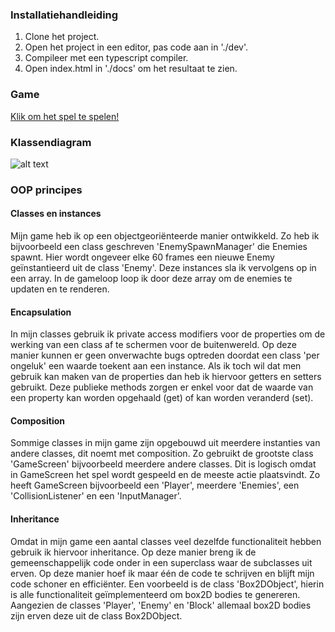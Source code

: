 ### Installatiehandleiding

1. Clone het project.
2. Open het project in een editor, pas code aan in './dev'.
3. Compileer met een typescript compiler.
4. Open index.html in './docs' om het resultaat te zien.

### Game

[Klik om het spel te spelen!](https://joeyhoogerwerf.github.io/100-SECONDS/docs/)

### Klassendiagram

![alt text](http://i.imgur.com/Vc2ai5i.png)

### OOP principes

#### Classes en instances

Mijn game heb ik op een objectgeoriënteerde manier ontwikkeld. Zo heb ik bijvoorbeeld een class geschreven 'EnemySpawnManager' die Enemies spawnt. Hier wordt ongeveer elke 60 frames een nieuwe Enemy geïnstantieerd uit de class 'Enemy'. Deze instances sla ik vervolgens op in een array. In de gameloop loop ik door deze array om de enemies te updaten en te renderen.

#### Encapsulation

In mijn classes gebruik ik private access modifiers voor de properties om de werking van een class af te schermen voor de buitenwereld. Op deze manier kunnen er geen onverwachte bugs optreden doordat een class 'per ongeluk' een waarde toekent aan een instance. Als ik toch wil dat men gebruik kan maken van de properties dan heb ik hiervoor getters en setters gebruikt. Deze publieke methods zorgen er enkel voor dat de waarde van een property kan worden opgehaald (get) of kan worden veranderd (set).

#### Composition

Sommige classes in mijn game zijn opgebouwd uit meerdere instanties van andere classes, dit noemt met composition. Zo gebruikt de grootste class 'GameScreen' bijvoorbeeld meerdere andere classes. Dit is logisch omdat in GameScreen het spel wordt gespeeld en de meeste actie plaatsvindt. Zo heeft GameScreen bijvoorbeeld een 'Player', meerdere 'Enemies', een 'CollisionListener' en een 'InputManager'.

#### Inheritance

Omdat in mijn game een aantal classes veel dezelfde functionaliteit hebben gebruik ik hiervoor inheritance. Op deze manier breng ik de gemeenschappelijk code onder in een superclass waar de subclasses uit erven. Op deze manier hoef ik maar één de code te schrijven en blijft mijn code schoner en efficiënter. Een voorbeeld is de class 'Box2DObject', hierin is alle functionaliteit geïmplementeerd om box2D bodies te genereren. Aangezien de classes 'Player', 'Enemy' en 'Block' allemaal box2D bodies zijn erven deze uit de class Box2DObject.